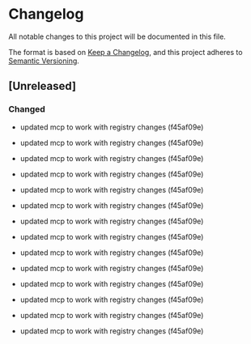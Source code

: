 # Changelog

All notable changes to this project will be documented in this file.

The format is based on [Keep a Changelog](https://keepachangelog.com/en/1.0.0/),
and this project adheres to [Semantic Versioning](https://semver.org/spec/v2.0.0.html).

## [Unreleased]


### Changed

- updated mcp to work with registry changes (f45af09e)

- updated mcp to work with registry changes (f45af09e)
- updated mcp to work with registry changes (f45af09e)
- updated mcp to work with registry changes (f45af09e)
- updated mcp to work with registry changes (f45af09e)
- updated mcp to work with registry changes (f45af09e)
- updated mcp to work with registry changes (f45af09e)
- updated mcp to work with registry changes (f45af09e)
- updated mcp to work with registry changes (f45af09e)
- updated mcp to work with registry changes (f45af09e)
- updated mcp to work with registry changes (f45af09e)
- updated mcp to work with registry changes (f45af09e)
- updated mcp to work with registry changes (f45af09e)
- updated mcp to work with registry changes (f45af09e)
